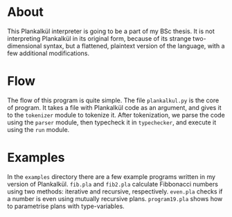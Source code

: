 # About
This Plankalkül interpreter is going to be a part of my BSc thesis.
It is not interpreting Plankalkül in its original form, because of its strange two-dimensional syntax,
but a flattened, plaintext version of the language, with a few additional modifications.

# Flow
The flow of this program is quite simple.
The file `plankalkul.py` is the core of program. It takes a file with Plankalkül code as an argument, and gives it to the `tokenizer` module to tokenize it.
After tokenization, we parse the code using the `parser` module, then typecheck it in `typechecker`, and execute it using the `run` module.

# Examples
In the `examples` directory there are a few example programs written in my version of Plankalkül.
`fib.pla` and `fib2.pla` calculate Fibbonacci numbers using two methods: iterative and recursive, respectively.
`even.pla` checks if a number is even using mutually recursive plans.
`program19.pla` shows how to parametrise plans with type-variables.
